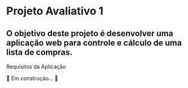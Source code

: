 # Projeto Avaliativo 1
## O objetivo deste projeto é desenvolver uma aplicação web para controle e cálculo de uma lista de compras.

Requisitos da Aplicação

<p>
 🚀 Em construção... 🚧 
</p>